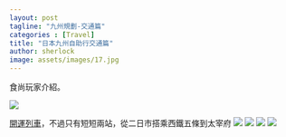 ```yaml
---
layout: post
tagline: "九州規劃-交通篇"
categories : [Travel]
title: "日本九州自助行交通篇"
author: sherlock
image: assets/images/17.jpg
---
```

食尚玩家介紹。

![](../assets/images/2019-01-17-plan_fukon_traffic/31843630967_eab0617c42_o.png)

[開運列車](https://youtu.be/m1AodF80QOc?t=190)，不過只有短短兩站，從二日市搭乘西鐵五條到太宰府
![](../assets/images/2019-01-17-plan_fukon_traffic/31843653067_ca84df3bed_o.png)
![](../assets/images/2019-01-17-plan_fukon_traffic/46785496661_846f3d40df_o.png)
![](../assets/images/2019-01-17-plan_fukon_traffic/31843672257_25f9e0d9ff_o.png)
![](../assets/images/2019-01-17-plan_fukon_traffic/46785503901_f5fc154545_o.png)
